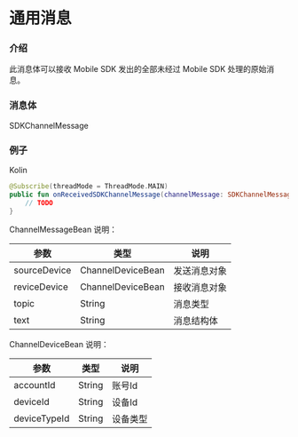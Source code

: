 # 通用消息

### 介绍

此消息体可以接收 Mobile SDK 发出的全部未经过 Mobile SDK 处理的原始消息。

### 消息体

SDKChannelMessage
 
### 例子

Kolin

```kotlin
@Subscribe(threadMode = ThreadMode.MAIN)
public fun onReceivedSDKChannelMessage(channelMessage: SDKChannelMessage){
    // TODO        
}
``` 

ChannelMessageBean 说明：

| 参数 | 类型 | 说明 |
| --- | --- | --- |
| sourceDevice | ChannelDeviceBean| 发送消息对象 |
| reviceDevice | ChannelDeviceBean | 接收消息对象 |
| topic | String | 消息类型 |
| text | String | 消息结构体 |

ChannelDeviceBean 说明：

| 参数 | 类型 | 说明 |
| --- | --- | --- |
| accountId | String| 账号Id|
| deviceId|String | 设备Id |
| deviceTypeId| String | 设备类型 |

